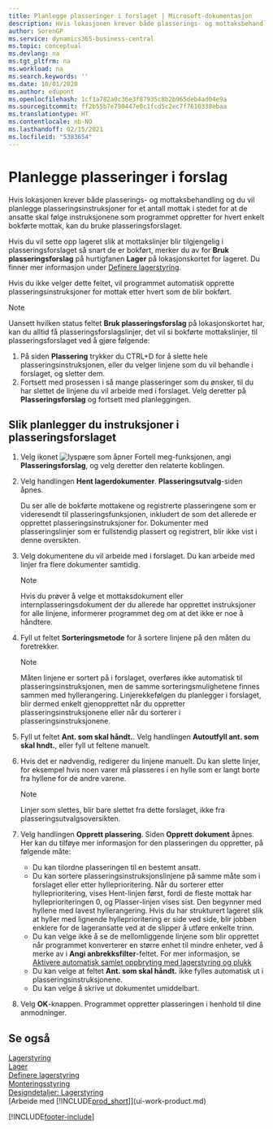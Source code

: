 ```yaml
---
title: Planlegge plasseringer i forslaget | Microsoft-dokumentasjon
description: Hvis lokasjonen krever både plasserings- og mottaksbehandling og du vil planlegge plasseringsinstruksjoner for et antall mottak i stedet for at de ansatte skal følge instruksjonene som programmet oppretter for hvert enkelt bokførte mottak, kan du bruke plasseringsforslaget.
author: SorenGP
ms.service: dynamics365-business-central
ms.topic: conceptual
ms.devlang: na
ms.tgt_pltfrm: na
ms.workload: na
ms.search.keywords: ''
ms.date: 10/01/2020
ms.author: edupont
ms.openlocfilehash: 1cf1a782a0c36e3f87935c8b2b965deb4ad04e9a
ms.sourcegitcommit: ff2b55b7e790447e0c1fcd5c2ec7f7610338ebaa
ms.translationtype: HT
ms.contentlocale: nb-NO
ms.lasthandoff: 02/15/2021
ms.locfileid: "5383654"
---
```

# <a name="plan-put-aways-in-worksheets"></a>Planlegge plasseringer i forslag
Hvis lokasjonen krever både plasserings- og mottaksbehandling og du vil planlegge plasseringsinstruksjoner for et antall mottak i stedet for at de ansatte skal følge instruksjonene som programmet oppretter for hvert enkelt bokførte mottak, kan du bruke plasseringsforslaget.  

Hvis du vil sette opp lageret slik at mottakslinjer blir tilgjengelig i plasseringsforslaget så snart de er bokført, merker du av for **Bruk plasseringsforslag** på hurtigfanen **Lager** på lokasjonskortet for lageret. Du finner mer informasjon under [Definere lagerstyring](warehouse-setup-warehouse.md).  

Hvis du ikke velger dette feltet, vil programmet automatisk opprette plasseringsinstruksjoner for mottak etter hvert som de blir bokført.  

> [!NOTE]  
>  Uansett hvilken status feltet **Bruk plasseringsforslag** på lokasjonskortet har, kan du alltid få plasseringsforslagslinjer, det vil si bokførte mottakslinjer, til plasseringsforslaget ved å gjøre følgende:  
>   
>  1.  På siden **Plassering** trykker du CTRL+D for å slette hele plasseringsinstruksjonen, eller du velger linjene som du vil behandle i forslaget, og sletter dem.  
> 2.  Fortsett med prosessen i så mange plasseringer som du ønsker, til du har slettet de linjene du vil arbeide med i forslaget. Velg deretter på **Plasseringsforslag** og fortsett med planleggingen.  

## <a name="to-plan-instructions-in-the-put-away-worksheet"></a>Slik planlegger du instruksjoner i plasseringsforslaget  
1.  Velg ikonet ![lyspære som åpner Fortell meg-funksjonen](media/ui-search/search_small.png "Fortell hva du vil gjøre"), angi **Plasseringsforslag**, og velg deretter den relaterte koblingen.  
2.  Velg handlingen **Hent lagerdokumenter**. **Plasseringsutvalg**-siden åpnes.  

    Du ser alle de bokførte mottakene og registrerte plasseringene som er videresendt til plasseringsfunksjonen, inkludert de som det allerede er opprettet plasseringsinstruksjoner for. Dokumenter med plasseringslinjer som er fullstendig plassert og registrert, blir ikke vist i denne oversikten.  

3. Velg dokumentene du vil arbeide med i forslaget. Du kan arbeide med linjer fra flere dokumenter samtidig.  

    > [!NOTE]  
    >  Hvis du prøver å velge et mottaksdokument eller internplasseringsdokument der du allerede har opprettet instruksjoner for alle linjene, informerer programmet deg om at det ikke er noe å håndtere.  

4. Fyll ut feltet **Sorteringsmetode** for å sortere linjene på den måten du foretrekker.  

    > [!NOTE]  
    >  Måten linjene er sortert på i forslaget, overføres ikke automatisk til plasseringsinstruksjonen, men de samme sorteringsmulighetene finnes sammen med hyllerangering. Linjerekkefølgen du planlegger i forslaget, blir dermed enkelt gjenopprettet når du oppretter plasseringsinstruksjonene eller når du sorterer i plasseringsinstruksjonene.  

5.  Fyll ut feltet **Ant. som skal håndt.**. Velg handlingen **Autoutfyll ant. som skal hndt.**, eller fyll ut feltene manuelt.  
6.  Hvis det er nødvendig, redigerer du linjene manuelt. Du kan slette linjer, for eksempel hvis noen varer må plasseres i en hylle som er langt borte fra hyllene for de andre varene.  

    > [!NOTE]  
    >  Linjer som slettes, blir bare slettet fra dette forslaget, ikke fra plasseringsutvalgsoversikten.  

7.  Velg handlingen **Opprett plassering**. Siden **Opprett dokument** åpnes. Her kan du tilføye mer informasjon for den plasseringen du oppretter, på følgende måte:  

    -   Du kan tilordne plasseringen til en bestemt ansatt.  
    -   Du kan sortere plasseringsinstruksjonslinjene på samme måte som i forslaget eller etter hylleprioritering. Når du sorterer etter hylleprioritering, vises Hent-linjen først, fordi de fleste mottak har hylleprioriteringen 0, og Plasser-linjen vises sist. Den begynner med hyllene med lavest hyllerangering. Hvis du har strukturert lageret slik at hyller med lignende hylleprioritering er side ved side, blir jobben enklere for de lageransatte ved at de slipper å utføre enkelte trinn.  
    -   Du kan velge ikke å se de mellomliggende linjene som blir opprettet når programmet konverterer en større enhet til mindre enheter, ved å merke av i **Angi anbrekksfilter**-feltet. For mer informasjon, se [Aktivere automatisk samlet oppbryting med lagerstyring og plukk](warehouse-enable-automatic-breaking-bulk-with-directed-put-away-and-pick.md)  
    -   Du kan velge at feltet **Ant. som skal håndt.** ikke fylles automatisk ut i plasseringsinstruksjonene.  
    -   Du kan velge å skrive ut dokumentet umiddelbart.  

8.  Velg **OK**-knappen. Programmet oppretter plasseringen i henhold til dine anmodninger.  

## <a name="see-also"></a>Se også  
[Lagerstyring](warehouse-manage-warehouse.md)  
[Lager](inventory-manage-inventory.md)  
[Definere lagerstyring](warehouse-setup-warehouse.md)     
[Monteringsstyring](assembly-assemble-items.md)    
[Designdetaljer: Lagerstyring](design-details-warehouse-management.md)  
[Arbeide med [!INCLUDE[prod_short](includes/prod_short.md)]](ui-work-product.md)


[!INCLUDE[footer-include](includes/footer-banner.md)]